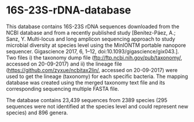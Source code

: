 # 16S-23S-rDNA-database

This database contains 16S-23S rDNA sequences downloaded from the NCBI database and from a recently published study [Benítez-Páez, A.; Sanz, Y. Multi-locus and long amplicon sequencing approach to study microbial diversity at species level using the MinIONTM portable nanopore sequencer. Gigascience 2017, 6, 1–12, doi:10.1093/gigascience/gix043.].
Two files i) the taxonomy dump file (ftp://ftp.ncbi.nih.gov/pub/taxonomy/, accessed on 20-09-2017) and ii) the lineage file (https://github.com/zyxue/ncbitax2lin/, accessed on 20-09-2017) were used to get the lineage (taxonomy) for each specific
bacteria. The mapping database was created using the merged taxonomy text file and its corresponding sequencing multiple FASTA file. 

The database contains 23,439 sequences from 2389 species (295 sequences were not identified at the species level and could represent new species) and 896 genera.
